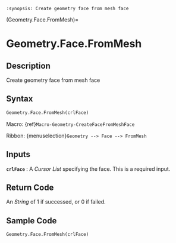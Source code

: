 ```{module} Geometry.Face.FromMesh()
:synopsis: Create geometry face from mesh face
```

(Geometry.Face.FromMesh)=

# Geometry.Face.FromMesh

## Description

Create geometry face from mesh face

## Syntax

```python
Geometry.Face.FromMesh(crlFace)
```

Macro: {ref}`Macro-Geometry-CreateFaceFromMeshFace`

Ribbon: {menuselection}`Geometry --> Face --> FromMesh`

## Inputs

**`crlFace`**
: A _Cursor List_ specifying the face. This is a required input.

## Return Code

An _String_ of 1 if successed, or 0 if failed.

## Sample Code

```python
Geometry.Face.FromMesh(crlFace)
```
